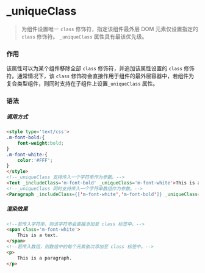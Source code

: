 # _uniqueClass
> 为组件设置唯一 `class` 修饰符，指定该组件最外层 DOM 元素仅设置指定的 `class` 修饰符。 `_uniqueClass` 属性具有最该优先级。

### 作用
该属性可以为某个组件移除全部 `class` 修饰符，并追加该属性设置的 `class` 修饰符。通常情况下，该 `class` 修饰符会直接作用于组件的最外层容器中，若组件为复合类型组件，则同时支持在子组件上设置`_uniqueClass` 属性。
 
### 语法
##### 调用方式
``` html
<style type='text/css'>
.m-font-bold:{
    font-weight:bold;
}
.m-font-white:{
    color:'#FFF';
}
</style>
<!--_uniqueClass 支持传入一个字符串作为参数。-->
<Text _includeClass='m-font-bold' _uniqueClass='m-font-white'>This is a text. </Text>
<!--_uniqueClass 同时支持传入一个字符串数组作为参数。-->
<Paragraph _includeClass={['m-font-white','m-font-bold']} _uniqueClass={[]}>This is a paragraph.</Paragraph>
```

##### 渲染效果
``` html
<!--若传入字符串，则该字符串会直接添加至 class 标签中。-->
<span class='m-font-white'>
    This is a text.
</span>
<!--若传入数组，则数组中的每个元素依次添加至 class 标签中。-->
<p>
    This is a paragraph.
</p>
```